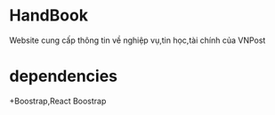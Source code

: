 # HandBook
Website cung cấp thông tin về nghiệp vụ,tin học,tài chính của VNPost
# dependencies
+Boostrap,React Boostrap

